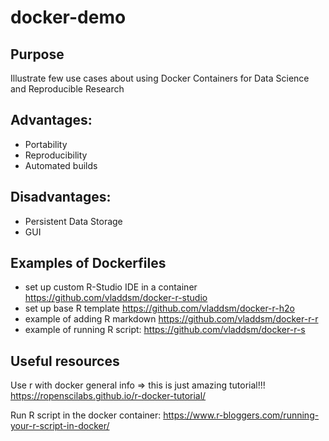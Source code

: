 # docker-demo

## Purpose

Illustrate few use cases about using Docker Containers for Data Science and Reproducible Research

## Advantages:

* Portability
* Reproducibility
* Automated builds

## Disadvantages:

* Persistent Data Storage
* GUI

## Examples of Dockerfiles

* set up custom R-Studio IDE in a container https://github.com/vladdsm/docker-r-studio
* set up base R template https://github.com/vladdsm/docker-r-h2o
* example of adding R markdown https://github.com/vladdsm/docker-r-r
* example of running R script: https://github.com/vladdsm/docker-r-s

## Useful resources

Use r with docker general info ⇒ this is just amazing tutorial!!!
https://ropenscilabs.github.io/r-docker-tutorial/

Run R script in the docker container:
https://www.r-bloggers.com/running-your-r-script-in-docker/ 

